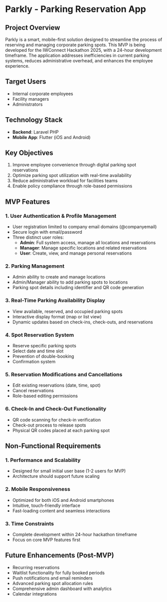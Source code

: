 # Parkly - Parking Reservation App

## Project Overview
Parkly is a smart, mobile-first solution designed to streamline the process of reserving and managing corporate parking spots. This MVP is being developed for the IWConnect Hackathon 2025, with a 24-hour development timeframe. The application addresses inefficiencies in current parking systems, reduces administrative overhead, and enhances the employee experience.

## Target Users
- Internal corporate employees
- Facility managers
- Administrators

## Technology Stack
- **Backend**: Laravel PHP
- **Mobile App**: Flutter (iOS and Android)

## Key Objectives
1. Improve employee convenience through digital parking spot reservations
2. Optimize parking spot utilization with real-time availability
3. Reduce administrative workload for facilities teams
4. Enable policy compliance through role-based permissions

## MVP Features

### 1. User Authentication & Profile Management
- User registration limited to company email domains (@companyemail)
- Secure login with email/password
- Three distinct user roles:
  - **Admin**: Full system access, manage all locations and reservations
  - **Manager**: Manage specific locations and related reservations
  - **User**: Create, view, and manage personal reservations

### 2. Parking Management
- Admin ability to create and manage locations
- Admin/Manager ability to add parking spots to locations
- Parking spot details including identifier and QR code generation

### 3. Real-Time Parking Availability Display
- View available, reserved, and occupied parking spots
- Interactive display format (map or list view)
- Dynamic updates based on check-ins, check-outs, and reservations

### 4. Spot Reservation System
- Reserve specific parking spots
- Select date and time slot
- Prevention of double-booking
- Confirmation system

### 5. Reservation Modifications and Cancellations
- Edit existing reservations (date, time, spot)
- Cancel reservations
- Role-based editing permissions

### 6. Check-In and Check-Out Functionality
- QR code scanning for check-in verification
- Check-out process to release spots
- Physical QR codes placed at each parking spot

## Non-Functional Requirements

### 1. Performance and Scalability
- Designed for small initial user base (1-2 users for MVP)
- Architecture should support future scaling

### 2. Mobile Responsiveness
- Optimized for both iOS and Android smartphones
- Intuitive, touch-friendly interface
- Fast-loading content and seamless interactions

### 3. Time Constraints
- Complete development within 24-hour hackathon timeframe
- Focus on core MVP features first

## Future Enhancements (Post-MVP)
- Recurring reservations
- Waitlist functionality for fully booked periods
- Push notifications and email reminders
- Advanced parking spot allocation rules
- Comprehensive admin dashboard with analytics
- Calendar integrations
